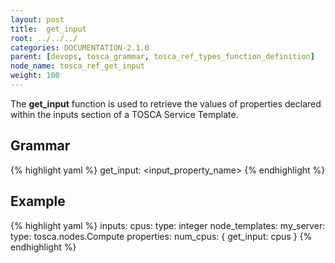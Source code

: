 ```yaml
---
layout: post
title:  get_input
root: ../../../
categories: DOCUMENTATION-2.1.0
parent: [devops, tosca_grammar, tosca_ref_types_function_definition]
node_name: tosca_ref_get_input
weight: 100
---
```


The **get_input** function is used to retrieve the values of properties declared within the inputs section of a TOSCA Service Template.

## Grammar

{% highlight yaml %}
get_input: <input_property_name>
{% endhighlight %}

## Example

{% highlight yaml %}
inputs:
  cpus:
    type: integer
  node_templates:
    my_server:
      type: tosca.nodes.Compute
      properties:
        num_cpus: { get_input: cpus }
{% endhighlight %}
